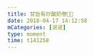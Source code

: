 ```yaml
---
title: 甘饴有炒酸奶卷🌚🌝
date: 2018-04-17 14:12:58
mCategories: [说说]
type: moment
time: t141258
---
```


<div id="pics-20180417141258"></div>

<script src="/lib/moment/pics.js"></script>
<script>
var data = [
    {"link": "2018-04-17_000000.jpeg", "type": "shuoshuo"}
];
picsRender(data, "pics-20180417141258");
</script>
